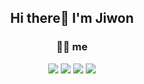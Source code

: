 <div align=center>
  <h2> Hi there🌈 I'm Jiwon </h2>

  <h3>🙋‍♀️ me</h3>
<a href=https://velog.io/@ji-vvon target="_blank"><img src="https://img.shields.io/badge/Velog-20c997?style=flat-square&logo=Vimeo&logoColor=white"/></a>
<a href="https://torpid-drawer-27f.notion.site/turtle-5c1c16de92304d89ae6eedb1738a9fa5" target="_blank"><img src="https://img.shields.io/badge/Notion-000000?style=flat-square&logo=Notion&logoColor=FFFFFF"/></a>
<a href="mailto:jjw9895@duksung.ac.kr" target="_blank"><img src="https://img.shields.io/badge/Gmail-EA4335?style=flat-square&logo=Gmail&logoColor=FFFFFF"/></a>
<a href="https://wonz.tistory.com/" target="_blank"><img src="https://img.shields.io/badge/Tistory-#000000?style=flat-square&logo=Tistory&logoColor=white"/></a>
  
</div>

<!--
**ji-vvon/ji-vvon** is a ✨ _special_ ✨ repository because its `README.md` (this file) appears on your GitHub profile.

Here are some ideas to get you started:

- 🔭 I’m currently working on ...
- 🌱 I’m currently learning ...
- 👯 I’m looking to collaborate on ...
- 🤔 I’m looking for help with ...
- 💬 Ask me about ...
- 📫 How to reach me: ...
- 😄 Pronouns: ...
- ⚡ Fun fact: ...
-->
